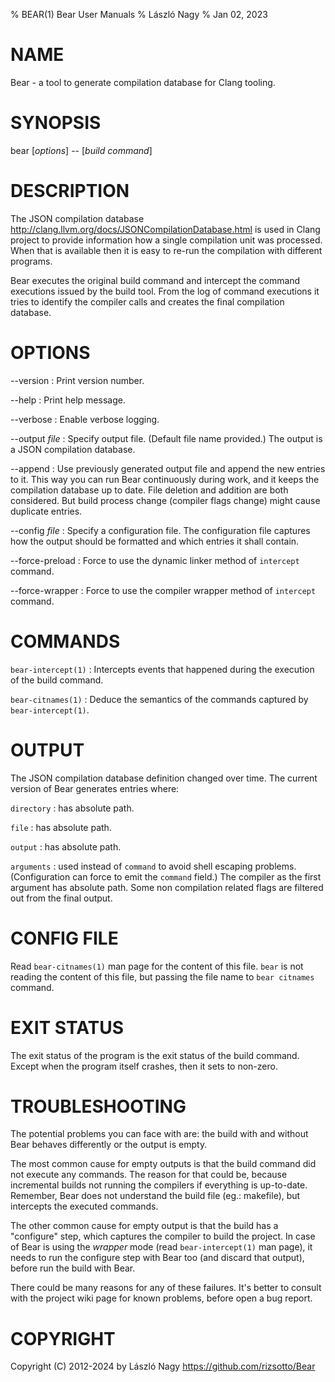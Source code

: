 % BEAR(1) Bear User Manuals
% László Nagy
% Jan 02, 2023

# NAME

Bear - a tool to generate compilation database for Clang tooling.

# SYNOPSIS

bear [*options*] \-\- [*build command*]

# DESCRIPTION

The JSON compilation database
<http://clang.llvm.org/docs/JSONCompilationDatabase.html> is used in
Clang project to provide information how a single compilation unit
was processed. When that is available then it is easy to re-run the
compilation with different programs.

Bear executes the original build command and intercept the command
executions issued by the build tool. From the log of command executions
it tries to identify the compiler calls and creates the final
compilation database.

# OPTIONS

\--version
:   Print version number.

\--help
:   Print help message.

\--verbose
:   Enable verbose logging.

\--output *file*
:   Specify output file. (Default file name provided.) The output is
    a JSON compilation database.

\--append
:   Use previously generated output file and append the new entries to it.
    This way you can run Bear continuously during work, and it keeps the
    compilation database up to date. File deletion and addition are both
    considered. But build process change (compiler flags change) might
    cause duplicate entries.

\--config *file*
:   Specify a configuration file. The configuration file captures how
    the output should be formatted and which entries it shall contain.

\--force-preload
:   Force to use the dynamic linker method of `intercept` command.

\--force-wrapper
:   Force to use the compiler wrapper method of `intercept` command.

# COMMANDS

`bear-intercept(1)`
:   Intercepts events that happened during the execution of the build
    command.

`bear-citnames(1)`
:   Deduce the semantics of the commands captured by `bear-intercept(1)`.

# OUTPUT

The JSON compilation database definition changed over time. The current
version of Bear generates entries where:

`directory`
:   has absolute path.

`file`
:   has absolute path.

`output`
:   has absolute path.

`arguments`
:   used instead of `command` to avoid shell escaping problems. (Configuration
    can force to emit the `command` field.) The compiler as the first argument
    has absolute path. Some non compilation related flags are filtered out from
    the final output.

# CONFIG FILE

Read `bear-citnames(1)` man page for the content of this file. `bear` is not
reading the content of this file, but passing the file name to `bear citnames`
command.

# EXIT STATUS

The exit status of the program is the exit status of the build command.
Except when the program itself crashes, then it sets to non-zero.

# TROUBLESHOOTING

The potential problems you can face with are: the build with and without Bear
behaves differently or the output is empty.

The most common cause for empty outputs is that the build command did not
execute any commands. The reason for that could be, because incremental builds
not running the compilers if everything is up-to-date. Remember, Bear does not
understand the build file (eg.: makefile), but intercepts the executed
commands.

The other common cause for empty output is that the build has a "configure"
step, which captures the compiler to build the project. In case of Bear is
using the _wrapper_ mode (read `bear-intercept(1)` man page), it needs to
run the configure step with Bear too (and discard that output), before run
the build with Bear.

There could be many reasons for any of these failures. It's better to consult
with the project wiki page for known problems, before open a bug report.

# COPYRIGHT

Copyright (C) 2012-2024 by László Nagy
<https://github.com/rizsotto/Bear>
